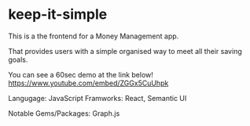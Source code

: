 # keep-it-simple

This is a the frontend for a Money Management app. 

That provides users with a simple organised way to meet all their saving goals.

You can see a 60sec demo at the link below!
https://www.youtube.com/embed/ZGGx5CuUhpk


Langugage: JavaScript
Framworks: React, Semantic UI

Notable Gems/Packages: Graph.js
